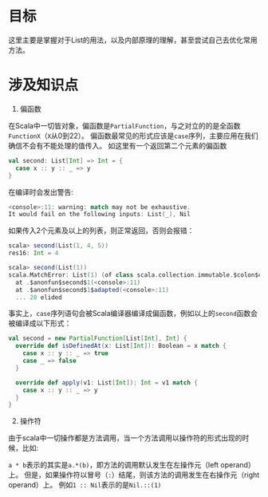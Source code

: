# 目标
这里主要是掌握对于List的用法，以及内部原理的理解，甚至尝试自己去优化常用方法。

# 涉及知识点
1. 偏函数

在Scala中一切皆对象，偏函数是```PartialFunction```，与之对立的的是全函数```FunctionX```（```X```从0到22）。
偏函数最常见的形式应该是```case```序列，主要应用在我们确信不会有不能处理的值传入。
如这里有一个返回第二个元素的偏函数
```scala
val second: List[Int] => Int = {
  case x :: y :: _ => y
}
```
在编译时会发出警告:
```scala
<console>:11: warning: match may not be exhaustive.
It would fail on the following inputs: List(_), Nil
```
如果传入2个元素及以上的列表，则正常返回，否则会报错：
```scala
scala> second(List(1, 4, 5))
res16: Int = 4

scala> second(List(1))
scala.MatchError: List(1) (of class scala.collection.immutable.$colon$colon)
  at .$anonfun$second$1(<console>:11)
  at .$anonfun$second$1$adapted(<console>:11)
  ... 28 elided
```
事实上，```case```序列语句会被Scala编译器编译成偏函数，例如以上的```second```函数会被编译成以下形式：
```scala
val second = new PartialFunction[List[Int], Int] {
  override def isDefinedAt(x: List[Int]): Boolean = x match {
    case x :: y :: _ => true
    case _ => false
  }

  override def apply(v1: List[Int]): Int = v1 match {
    case x :: y :: _ => y
  }
}
```

2. 操作符

由于scala中一切操作都是方法调用，当一个方法调用以操作符的形式出现的时候，比如:

```a * b```表示的其实是```a.*(b)```，即方法的调用默认发生在左操作元（left operand）上。
但是，如果操作符以冒号（```:```）结尾，则该方法的调用发生在右操作元（right operand）上。
例如```1 :: Nil```表示的是```Nil.::(1)```